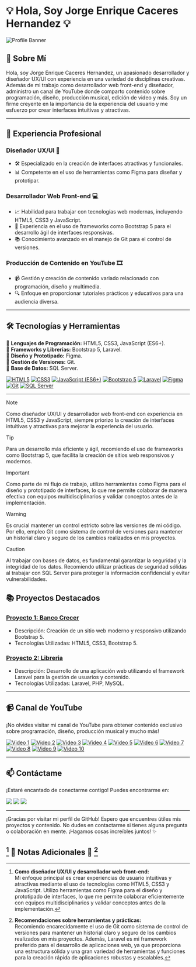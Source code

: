 <!-- Header -->
# :bulb: Hola, Soy Jorge Enrique Caceres Hernandez :bulb:
![Profile Banner](https://media.licdn.com/dms/image/D4D16AQGmhnwjtm3Elw/profile-displaybackgroundimage-shrink_200_800/0/1673374672316?e=2147483647&v=beta&t=vVTDHOM0lab8dDPlz12TTrTxmLwUa7phZl6LtoVs6as)

## :rocket: Sobre Mí 

Hola, soy Jorge Enrique Caceres Hernandez, un apasionado desarrollador y diseñador UX/UI con experiencia en una variedad de disciplinas creativas. Además de mi trabajo como desarrollador web front-end y diseñador, administro un canal de YouTube donde comparto contenido sobre programación, diseño, producción musical, edición de video y más. Soy un firme creyente en la importancia de la experiencia del usuario y me esfuerzo por crear interfaces intuitivas y atractivas.

---

## :briefcase: Experiencia Profesional 

### Diseñador UX/UI :art:
- :hammer_and_wrench: Especializado en la creación de interfaces atractivas y funcionales.
- :bar_chart: Competente en el uso de herramientas como Figma para diseñar y prototipar.

### Desarrollador Web Front-end :computer:
- :chart_with_upwards_trend: Habilidad para trabajar con tecnologías web modernas, incluyendo HTML5, CSS3 y JavaScript.
- :brain: Experiencia en el uso de frameworks como Bootstrap 5 para el desarrollo ágil de interfaces responsivas.
- :books: Conocimiento avanzado en el manejo de Git para el control de versiones.

### Producción de Contenido en YouTube :film_strip:
- :video_camera: Gestión y creación de contenido variado relacionado con programación, diseño y multimedia.
- :mag: Enfoque en proporcionar tutoriales prácticos y educativos para una audiencia diversa.

---

## 🛠️ Tecnologías y Herramientas

:star2: **Lenguajes de Programación:** HTML5, CSS3, JavaScript (ES6+).  
:star2: **Frameworks y Librerías:** Bootstrap 5, Laravel.  
:star2: **Diseño y Prototipado:** Figma.  
:star2: **Gestión de Versiones:** Git.  
:star2: **Base de Datos:** SQL Server.  

[<img src="https://img.icons8.com/color/48/000000/html-5--v1.png" title="HTML5"/>](https://developer.mozilla.org/es/docs/Web/HTML)
[<img src="https://img.icons8.com/color/48/000000/css3.png" title="CSS3"/>](https://developer.mozilla.org/es/docs/Web/CSS)
[<img src="https://img.icons8.com/color/48/000000/javascript--v1.png" title="JavaScript (ES6+)"/>](https://developer.mozilla.org/es/docs/Web/JavaScript)
[<img src="https://img.icons8.com/color/48/000000/bootstrap.png" title="Bootstrap 5"/>](https://getbootstrap.com/docs/5.1/getting-started/introduction/)
[<img src="https://img.icons8.com/fluency/48/000000/laravel.png" title="Laravel"/>](https://laravel.com/docs)
[<img src="https://img.icons8.com/color/48/000000/figma--v1.png" title="Figma"/>](https://www.figma.com/)
[<img src="https://img.icons8.com/color/48/000000/git.png" title="Git"/>](https://git-scm.com/doc)
[<img src="https://img.icons8.com/color/48/000000/microsoft-sql-server.png" title="SQL Server"/>](https://docs.microsoft.com/en-us/sql/?view=sql-server-ver15)

---



> [!NOTE]
> Como diseñador UX/UI y desarrollador web front-end con experiencia en HTML5, CSS3 y JavaScript, siempre priorizo la creación de interfaces intuitivas y atractivas para mejorar la experiencia del usuario.

> [!TIP]
> Para un desarrollo más eficiente y ágil, recomiendo el uso de frameworks como Bootstrap 5, que facilita la creación de sitios web responsivos y modernos.

> [!IMPORTANT]
> Como parte de mi flujo de trabajo, utilizo herramientas como Figma para el diseño y prototipado de interfaces, lo que me permite colaborar de manera efectiva con equipos multidisciplinarios y validar conceptos antes de la implementación.

> [!WARNING]
> Es crucial mantener un control estricto sobre las versiones de mi código. Por ello, empleo Git como sistema de control de versiones para mantener un historial claro y seguro de los cambios realizados en mis proyectos.

> [!CAUTION]
> Al trabajar con bases de datos, es fundamental garantizar la seguridad y la integridad de los datos. Recomiendo utilizar prácticas de seguridad sólidas al trabajar con SQL Server para proteger la información confidencial y evitar vulnerabilidades.


## 📚 Proyectos Destacados

### [Proyecto 1: Banco Crecer]([https://tuproject1url.com](https://bancocrecer.netlify.app))
- Descripción: Creación de un sitio web moderno y responsivo utilizando Bootstrap 5.
- Tecnologías Utilizadas: HTML5, CSS3, Bootstrap 5.

### [Proyecto 2: Libreria]([https://tuproject2url.com](https://analizajech.github.io/Libreria/))
- Descripción: Desarrollo de una aplicación web utilizando el framework Laravel para la gestión de usuarios y contenido.
- Tecnologías Utilizadas: Laravel, PHP, MySQL.

---

## 📹 Canal de YouTube

¡No olvides visitar mi canal de YouTube para obtener contenido exclusivo sobre programación, diseño, producción musical y mucho más!

<!--[![YouTube Channel](https://img.icons8.com/fluency/96/000000/youtube-play.png)](https://www.youtube.com/channel/UC36JJMNwCzg4o1LL1b1mEjA)-->

[![Video 1](https://img.youtube.com/vi/ZtC5TGLyKJs/mqdefault.jpg)](https://www.youtube.com/watch?v=ZtC5TGLyKJs&list=PLpfoOjtLjnzv2uaMJ48nTA0fvcL26IKM0&ab_channel=AnalizaJech)
[![Video 2](https://img.youtube.com/vi/v7PZQoyip9M/mqdefault.jpg)](https://www.youtube.com/watch?v=v7PZQoyip9M&list=PLpfoOjtLjnzv2uaMJ48nTA0fvcL26IKM0&index=2&ab_channel=AnalizaJech)
[![Video 3](https://img.youtube.com/vi/nyHikqNBsbQ/mqdefault.jpg)](https://www.youtube.com/watch?v=nyHikqNBsbQ&t=75s&ab_channel=AnalizaJech)
[![Video 4](https://img.youtube.com/vi/yz5FG9zQPOg/mqdefault.jpg)](https://www.youtube.com/watch?v=yz5FG9zQPOg&t=284s&ab_channel=AnalizaJech)
[![Video 5](https://img.youtube.com/vi/QepRrGCdUm4/mqdefault.jpg)](https://www.youtube.com/watch?v=QepRrGCdUm4&t=1110s&ab_channel=AnalizaJech)
[![Video 6](https://img.youtube.com/vi/FK3ybW4-rk4/mqdefault.jpg)](https://www.youtube.com/watch?v=FK3ybW4-rk4&t=2043s)
[![Video 7](https://img.youtube.com/vi/X7C6HkItqyE/mqdefault.jpg)](https://www.youtube.com/watch?v=X7C6HkItqyE&t=87s)
[![Video 8](https://img.youtube.com/vi/iPPCYmTR9kE/mqdefault.jpg)](https://www.youtube.com/watch?v=iPPCYmTR9kE&t=587s)
[![Video 9](https://img.youtube.com/vi/R1_PvQ6rs1w/mqdefault.jpg)](https://www.youtube.com/watch?v=R1_PvQ6rs1w&t=948s)
[![Video 10](https://img.youtube.com/vi/-HyAx_SLAKM/mqdefault.jpg)](https://www.youtube.com/watch?v=-HyAx_SLAKM)


---

## 📫 Contáctame

¡Estaré encantado de conectarme contigo! Puedes encontrarme en:

 [<img src="https://img.icons8.com/fluency/48/000000/linkedin.png"/>](https://www.linkedin.com/in/jorge-enrique-c%C3%A1ceres-hern%C3%A1ndez-ab84b7222/)
 [<img src="https://img.icons8.com/fluency/48/000000/email-open.png"/>](mailto:jc3568248@gmail.com)
 [<img src="https://img.icons8.com/fluency/48/000000/domain.png"/>](https://www.tusitio.com)

---
¡Gracias por visitar mi perfil de GitHub! Espero que encuentres útiles mis proyectos y contenido. No dudes en contactarme si tienes alguna pregunta o colaboración en mente. ¡Hagamos cosas increíbles juntos! ✨


## [^1] 📝 Notas Adicionales 📝 [^2]

[^1]: **Como diseñador UX/UI y desarrollador web front-end:**  
Mi enfoque principal es crear experiencias de usuario intuitivas y atractivas mediante el uso de tecnologías como HTML5, CSS3 y JavaScript. Utilizo herramientas como Figma para el diseño y prototipado de interfaces, lo que me permite colaborar eficientemente con equipos multidisciplinarios y validar conceptos antes de la implementación.  

[^2]: **Recomendaciones sobre herramientas y prácticas:**  
Recomiendo encarecidamente el uso de Git como sistema de control de versiones para mantener un historial claro y seguro de los cambios realizados en mis proyectos. Además, Laravel es mi framework preferido para el desarrollo de aplicaciones web, ya que proporciona una estructura sólida y una gran variedad de herramientas y funciones para la creación rápida de aplicaciones robustas y escalables.



